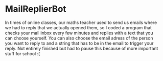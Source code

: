 # MailReplierBot

In times of online classes, our maths teacher used to send us emails where we had to reply that
we actually opened them, so I coded a program that checks your mail inbox every few minutes and replies
with a text that you can choose yourself. You can also choose the email adress of the person you want to 
reply to and a string that has to be in the email to trigger your reply.
Not entirely finished but had to pause this because of more important stuff for school :(
